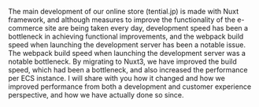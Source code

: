 The main development of our online store (tential.jp) is made with Nuxt framework, and although measures to improve the functionality of the e-commerce site are being taken every day, development speed has been a bottleneck in achieving functional improvements, and the webpack build speed when launching the development server has been a notable issue. The webpack build speed when launching the development server was a notable bottleneck.
By migrating to Nuxt3, we have improved the build speed, which had been a bottleneck, and also increased the performance per ECS instance. I will share with you how it changed and how we improved performance from both a development and customer experience perspective, and how we have actually done so since.
